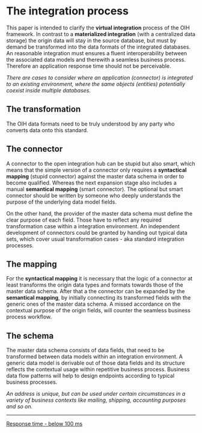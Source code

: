# The integration process
This paper is intended to clarify the **virtual integration** process of the OIH framework. In contrast to a **materialized integration** (with a centralized data storage) the origin data will stay in the source database, but must by demand be transformed into the data formats of the integrated databases. An reasonable integration must ensures a fluent interoperability between the associated data models and therewith a seamless business process. Therefore an application response time should not be perceivable.

_There are cases to consider where an application (connector) is integrated to an existing environment, where the same objects (entities) potentially coexist inside multiple databases._

## The transformation
The OIH data formats need to be truly understood by any party who converts data onto this standard.

## The connector
A connector to the open integration hub can be stupid but also smart, which means that the simple version of a connector only requires a **syntactical mapping** (stupid connector) against the master data schema in order to become qualified. Whereas the next expansion stage also includes a manual **semantical mapping** (smart connector). The optional but smart connector should be written by someone who deeply understands the purpose of the underlying data model fields.

On the other hand, the provider of the master data schema must define the clear purpose of each field. Those have to reflect any required transformation case within a integration environment. An independent development of connectors could be granted by handing out typical data sets, which cover usual transformation cases - aka standard integration processes.

## The mapping
For the **syntactical mapping** it is necessary that the logic of a connector at least transforms the origin data types and formats towards those of the master data schema. After that a the connector can be expanded by the **semantical mapping**, by initially connecting its transformed fields with the generic ones of the master data schema. A missed accordance on the contextual purpose of the origin fields, will counter the seamless business process workflow.

## The schema
The master data schema consists of data fields, that need to be transformed between data models within an integration environment. A generic data model is derivable out of those data fields and its structure reflects the contextual usage within repetitive business process. Business data flow patterns will help to design endpoints according to typical business processes.

_An address is unique, but can be used under certain circumstances in a variety of business contexts like mailing, shipping, accounting purposes and so on._

---

[Response time - below 100 ms](https://stackoverflow.com/questions/536300/what-is-the-shortest-perceivable-application-response-delay)
